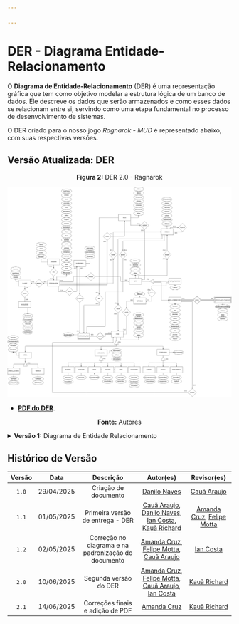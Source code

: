 ```yaml
---

---
```



# DER - Diagrama Entidade-Relacionamento

O **Diagrama de Entidade-Relacionamento** (DER) é uma representação gráfica que tem como objetivo modelar a estrutura lógica de um banco de dados. Ele descreve os dados que serão armazenados e como esses dados se relacionam entre si, servindo como uma etapa fundamental no processo de desenvolvimento de sistemas. 

O DER criado para o nosso jogo *Ragnarok - MUD* é representado abaixo, com suas respectivas versões.

## Versão Atualizada: DER

<p align="center" font-size="14">
    <strong>Figura 2:</strong> DER 2.0 - Ragnarok
</p>


![Versão Final do DER](../../static/img/versao2-DER.png)

- **[PDF do DER](../../static/img/DERv2.0-Ragnarok.pdf)**.

<p align="center" font-size="14">
    <strong>Fonte:</strong> Autores
</p>


<details>

<summary> 
    <b>Versão 1:</b>
    Diagrama de Entidade Relacionamento
</summary>

<p align="center" font-size="14">
    <strong>Figura 1:</strong> DER 1.0 - Ragnarok
</p>


<center>

![Diagrama de Entidade Relacionamento](../../static/img/ragnarok.drawio.png)

</center>

<p align="center" font-size="14">
    <strong>Fonte:</strong> Autores
</p>

</details>

## Histórico de Versão

|  Versão  |     Data     | Descrição | Autor(es) | Revisor(es) |
| :------: | :----------: | :-----------: | :---------: | :---------: |
| `1.0` | 29/04/2025 | Criação de documento | [Danilo Naves](https://github.com/DaniloNavesS) | [Cauã Araujo](https://github.com/caua08) |
| `1.1` | 01/05/2025 | Primeira versão de entrega - DER | [Cauã Araujo](https://github.com/caua08), [Danilo Naves](https://github.com/DaniloNavesS), [Ian Costa](https://github.com/iancostag),  [Kauã Richard](https://github.com/rich4rd1)| [Amanda Cruz](https://github.com/mandicrz), [Felipe Motta](https://github.com/M0tt1nh4) |
| `1.2` | 02/05/2025 | Correção no diagrama e na padronização do documento | [Amanda Cruz](https://github.com/mandicrz), [Felipe Motta](https://github.com/M0tt1nh4), [Cauã Araujo](https://github.com/caua08) | [Ian Costa](https://github.com/iancostag) |
| `2.0` | 10/06/2025 | Segunda versão do DER | [Amanda Cruz](https://github.com/mandicrz), [Felipe Motta](https://github.com/M0tt1nh4), [Cauã Araujo](https://github.com/caua08), [Ian Costa](https://github.com/iancostag) | [Kauã Richard](https://github.com/rich4rd1) |
| `2.1` | 14/06/2025 | Correções finais e adição de PDF | [Amanda Cruz](https://github.com/mandicrz) | [Kauã Richard](https://github.com/rich4rd1) |

